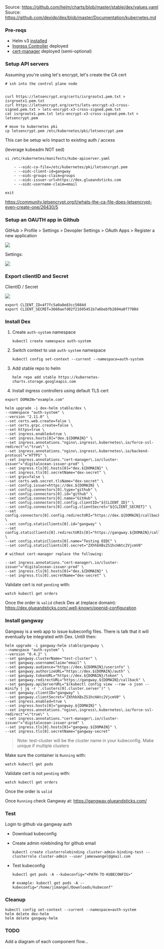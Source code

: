 Source: https://github.com/helm/charts/blob/master/stable/dex/values.yaml
Source: https://github.com/dexidp/dex/blob/master/Documentation/kubernetes.md

### Pre-reqs

- Helm v3 [installed](https://helm.sh/docs/intro/install/)
- [Ingress Controller](ingress-controller.md) deployed
- [cert-manager](certmanager.md) deployed (semi-optional)

### Setup API servers

Assuming you're using let's encrypt, let's create the CA cert

```
# ssh into the control plane node


curl https://letsencrypt.org/certs/isrgrootx1.pem.txt > isrgrootx1.pem.txt
curl https://letsencrypt.org/certs/lets-encrypt-x3-cross-signed.pem.txt > lets-encrypt-x3-cross-signed.pem.txt
cat isrgrootx1.pem.txt lets-encrypt-x3-cross-signed.pem.txt > letsencrypt.pem

# move to kubernetes pki
cp letsencrypt.pem /etc/kubernetes/pki/letsencrypt.pem
```

This can be setup w/o impact to existing auth / access

(leverage kubeadm NOT sed)

```
vi /etc/kubernetes/manifests/kube-apiserver.yaml

    - --oidc-ca-file=/etc/kubernetes/pki/letsencrypt.pem
    - --oidc-client-id=gangway
    - --oidc-groups-claim=groups
    - --oidc-issuer-url=https://dex.glueandsticks.com
    - --oidc-username-claim=email

exit
```

https://community.letsencrypt.org/t/whats-the-ca-file-does-letsencrypt-even-create-one/26430/5

### Setup an OAUTH app in Github

GitHub > Profile > Settings > Devopler Settings > OAuth Apps > Register a new application

![](img/register-new.png)

Settings:

![](img/app-settings.png)

### Export clientID and Secret

ClientID / Secret

![](img/client-id.png)

```
export CLIENT_ID=4f7fc5a0a8e83cc5084d
export CLIENT_SECRET=3660aefd02f21695451b7a6bebfb2694a0f7700d
```

### Install Dex

1) Create `auth-system` namespace

   ```
   kubectl create namespace auth-system
   ```

1) Switch context to use `auth-system` namespace

    ```
    kubectl config set-context --current --namespace=auth-system
    ```

1) Add stable repo to helm

    ```
    helm repo add stable https://kubernetes-charts.storage.googleapis.com
    ```

1) Install ingress controllers using default TLS cert

```
export DOMAIN="example.com"

helm upgrade -i dex-helm stable/dex \
--namespace "auth-system" \
--version "2.11.0" \
--set certs.web.create=false \
--set certs.grpc.create=false \
--set https=true \
--set ingress.enabled=true \
--set ingress.hosts[0]="dex.${DOMAIN}" \
--set ingress.annotations."nginx\.ingress\.kubernetes\.io/force-ssl-redirect"=\"true\" \
--set ingress.annotations."nginx\.ingress\.kubernetes\.io/backend-protocol"="HTTPS" \
--set ingress.annotations."cert-manager\.io/cluster-issuer"="digitalocean-issuer-prod" \
--set ingress.tls[0].hosts[0]="dex.${DOMAIN}" \
--set ingress.tls[0].secretName="dex-secret" \
--set grpc=false \
--set certs.web.secret.tlsName="dex-secret" \
--set config.issuer=https://dex.${DOMAIN} \
--set config.connectors[0].type="github" \
--set config.connectors[0].id="github" \
--set config.connectors[0].name="GitHub" \
--set config.connectors[0].config.clientID="${CLIENT_ID}" \
--set config.connectors[0].config.clientSecret="${CLIENT_SECRET}" \
--set config.connectors[0].config.redirectURI="https://dex.${DOMAIN}/callback" \
--set config.staticClients[0].id="gangway" \
--set config.staticClients[0].redirectURIs[0]="https://gangway.${DOMAIN}/callback" \
--set config.staticClients[0].name="Testing OIDC" \
--set config.staticClients[0].secret="ZXhhbXBsZS1hcHAtc2VjcmV0"

# without cert-manager replace the following:

--set ingress.annotations."cert-manager\.io/cluster-issuer"="digitalocean-issuer-prod" \
--set ingress.tls[0].hosts[0]="dex.${DOMAIN}" \
--set ingress.tls[0].secretName="dex-secret" \
```

Validate cert is not `pending` with:

```
watch kubectl get orders
```

Once the order is `valid` check Dex at (replace domain): https://dex.glueandsticks.com/.well-known/openid-configuration

### Install gangway

Gangway is a web app to issue kubeconfig files. There is talk that it will eventually be integrated with Dex. Untill then:

```
helm upgrade -i gangway-helm stable/gangway \
--namespace "auth-system" \
--version "0.4.2" \
--set gangway.clusterName="test-cluster" \
--set gangway.usernameClaim="email" \
--set gangway.audience="https://dex.${DOMAIN}/userinfo" \
--set gangway.authorizeURL="https://dex.${DOMAIN}/auth" \
--set gangway.tokenURL="https://dex.${DOMAIN}/token" \
--set gangway.redirectURL="https://gangway.${DOMAIN}/callback" \
--set gangway.apiServerURL="$(kubectl config view --raw -o json --minify | jq -r '.clusters[0].cluster.server')" \
--set gangway.clientID="gangway" \
--set gangway.clientSecret="ZXhhbXBsZS1hcHAtc2VjcmV0" \
--set ingress.enabled=true \
--set ingress.hosts[0]="gangway.${DOMAIN}" \
--set ingress.annotations."nginx\.ingress\.kubernetes\.io/force-ssl-redirect"=\"true\" \
--set ingress.annotations."cert-manager\.io/cluster-issuer"="digitalocean-issuer-prod" \
--set ingress.tls[0].hosts[0]="gangway.${DOMAIN}" \
--set ingress.tls[0].secretName="gangway-secret"
```

> Note: test-cluster will be the cluster name in your kubeconfig. Make unique if multiple clusters

Make sure the container is `Running` with:

```
watch kubectl get pods
```

Validate cert is not `pending` with:

```
watch kubectl get orders
```

Once the order is `valid`

Once `Running` check Gangway at: https://gangway.glueandsticks.com/

### Test

Login to github via gangway auth

- Download kubeconfig

- Create admin rolebinding for github email

    ```
    kubectl create clusterrolebinding cluster-admin-binding-test --clusterrole cluster-admin --user jameswangel@gmail.com
    ```

- Test kubeconfig

    ```
    kubectl get pods -A --kubeconfig="<PATH-TO-KUBECONFIG>"
    
    # example: kubectl get pods -A --kubeconfig="/home/jimangel/Downloads/kubeconf"
    ```

### Cleanup

```
kubectl config set-context --current --namespace=auth-system
helm delete dex-helm
helm delete gangway-helm
```

### TODO

Add a diagram of each component flow...